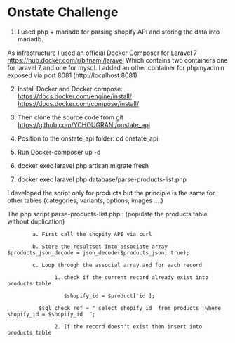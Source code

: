 # Onstate Challenge

1. I used php + mariadb for parsing shopify API and storing the data into mariadb.

As infrastructure I used an official Docker Composer for Laravel 7  https://hub.docker.com/r/bitnami/laravel
Which contains two containers one for laravel 7 and one for mysql. I added an other container for phpmyadmin exposed via port 8081 (http://localhost:8081)

2.	Install Docker and Docker compose:
      https://docs.docker.com/engine/install/
      https://docs.docker.com/compose/install/
   
3.	Then clone the source code from git https://github.com/YCHOUGRANI/onstate_api 
4.	Position to the onstate_api folder:    cd onstate_api

5.	Run Docker-composer up -d

6.	docker exec laravel php artisan migrate:fresh

8.  docker exec laravel php database/parse-products-list.php

I developed the script only for products but the principle is the same for other tables (categories, variants, options, images ....)

The php script parse-products-list.php : (populate the products table without duplication)

            a. First call the shopify API via curl
	    
            b. Store the resultset into associate array $products_json_decode = json_decode($products_json, true);
	    
            c. Loop through the associal array and for each record
	    
                   1. check if the current record already exist into products table. 
                   
                      $shopify_id = $product['id'];
		      
		      $sql_check_ref = " select shopify_id  from products  where shopify_id = $shopify_id  ";
		      
                   2. If the record doesn't exist then insert into products table
                   




